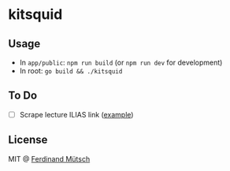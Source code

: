 # kitsquid

## Usage
* In `app/public`: `npm run build` (or `npm run dev` for development)
* In root: `go build && ./kitsquid` 

## To Do
* [ ] Scrape lecture ILIAS link ([example](https://ilias.studium.kit.edu/Customizing/global/CourseDataWS.php/gguid/0xCE28F14B66E14F2994EEBD97DF618A7A))

## License
MIT @ [Ferdinand Mütsch](https://muetsch.io)
